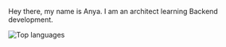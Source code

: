 Hey there, my name is Anya.
I am an architect learning Backend development.

![Top languages](https://github-readme-stats.vercel.app/api/top-langs/?username=anya-chocolat&layout=compact)
